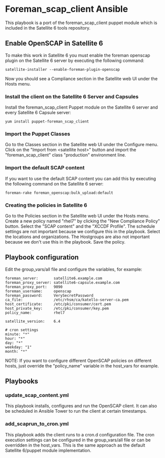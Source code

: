 # Foreman\_scap_client Ansible

This playbook is a port of the foreman\_scap_client puppet module which is included in the Satellite 6 tools repository.

## Enable OpenSCAP in Satellite 6
To make this work in Satellite 6 you must enable the foreman openscap plugin on the Satellite 6 server by executing the following command:

    satellite-installer --enable-foreman-plugin-openscap
    
Now you should see a Compliance section in the Satellite web UI under the Hosts menu.

### Install the client on the Satellite 6 Server and Capsules
Install the foreman\_scap_client Puppet module on the Satellite 6 server and every Satellite 6 Capsule server:

    yum install puppet-foreman_scap_client

### Import the Puppet Classes
Go to the Classes section in the Satellite web UI under the Configure menu. Click on the "Import from \<satellite host>" button and import the "foreman\_scap_client" class "production" environment line.  

### Import the default SCAP content

If you want to use the default SCAP content you can add this by executing the following command on the Satellite 6 server:
 
    foreman-rake foreman_openscap:bulk_upload:default

### Creating the policies in Satellite 6

Go to the Policies section in the Satellite web UI under the Hosts menu. Create a new policy  named "rhel7" by clicking the "New Compliance Policy" button. Select the "SCAP content" and the "XCCDF Profile". The schedule settings are not important because we configure this in the playbook. Select the locations and organizations. The Hostgroups are also not important because we don't use this in the playbook. Save the policy.

## Playbook configuration

Edit the group\_vars/all file and configure the variables, for example:

    foreman_server:       satellite6.example.com
    foreman_proxy_server: satellite6-capsule.example.com
    foreman_proxy_port:   9090
    foreman_username:     openscap
    foreman_password:     VerySecretPassword
    ca_file:              /etc/rhsm/ca/katello-server-ca.pem
    host_certificate:     /etc/pki/consumer/cert.pem
    host_private_key:     /etc/pki/consumer/key.pem
    policy_name:          rhel7

    satellite_version:    6.4

    # cron settings
    minute: "*"
    hour: "*"
    day: "*"
    weekday: "1"
    month: "*"

NOTE: If you want to configure different OpenSCAP policies on different hosts, just override the "policy_name" variable in the host_vars for example.

## Playbooks

### update\_scap_content.yml

This playbook installs, configures and run the OpenSCAP client. It can also be scheduled in Ansible Tower to run the client at certain timestamps.

### add\_scaprun\_to_cron.yml

This playbook adds the client runs to a cron.d configuration file. The cron execution settings can be configured in the group_vars/all file or can be overridden in the host_vars. This is the same approach as the default Satellite 6/puppet module implementation.
